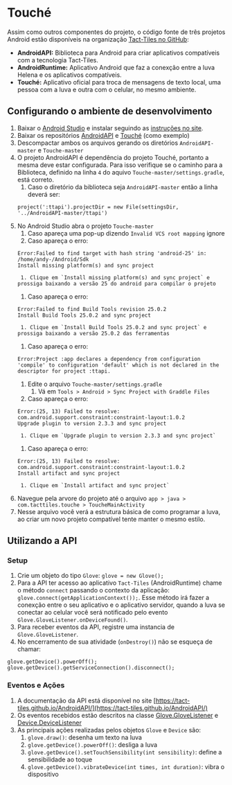 # Touché

Assim como outros componentes do projeto, o código fonte de três projetos Android estão disponíveis na organização [Tact-Tiles no GitHub](https://github.com/Tact-Tiles):

  - **AndroidAPI:** Biblioteca para Android para criar aplicativos compatíveis com a tecnologia Tact-Tiles.
  - **AndroidRuntime:** Aplicativo Android que faz a conexção entre a luva Helena e os aplicativos compatíveis.
  - **Touché:** Aplicativo oficial para troca de mensagens de texto local, uma pessoa com a luva e outra com o celular, no mesmo ambiente.

## Configurando o ambiente de desenvolvimento

  1. Baixar o [Android Studio](https://developer.android.com/studio/index.html) e instalar seguindo as [instruções no site](https://developer.android.com/studio/install.html).
  1. Baixar os repositórios [AndroidAPI](https://github.com/Tact-Tiles/AndroidAPI/archive/master.zip) e [Touché](https://github.com/Tact-Tiles/Touche/archive/master.zip) (como exemplo)
  1. Descompactar ambos os arquivos gerando os diretórios `AndroidAPI-master` e `Touche-master`
  1. O projeto AndroidAPI é dependência do projeto Touché, portanto a mesma deve estar configurada. Para isso verifique se o caminho para a Biblioteca, definido na linha `4` do aquivo `Touche-master/settings.gradle`, está correto.
      1. Caso o diretório da biblioteca seja `AndroidAPI-master` então a linha deverá ser:
     ```
     project(':ttapi').projectDir = new File(settingsDir, '../AndroidAPI-master/ttapi')
     ```
  1. No Android Studio abra o projeto `Touche-master`
      1. Caso apareça uma pop-up dizendo `Invalid VCS root mapping` ignore
      1. Caso apareça o erro:
      ```
      Error:Failed to find target with hash string 'android-25' in: /home/andy-/Android/Sdk
      Install missing platform(s) and sync project
      ```
          1. Clique em `Install missing platform(s) and sync project` e prossiga baixando a versão 25 do android para compilar o projeto
      1. Caso apareça o erro:
      ```
      Error:Failed to find Build Tools revision 25.0.2
      Install Build Tools 25.0.2 and sync project
      ```
          1. Clique em `Install Build Tools 25.0.2 and sync project` e prossiga baixando a versão 25.0.2 das ferramentas
      1. Caso apareça o erro:
      ```
      Error:Project :app declares a dependency from configuration 'compile' to configuration 'default' which is not declared in the descriptor for project :ttapi.
      ```
      1. Edite o arquivo `Touche-master/settings.gradle`
          1. Vá em `Tools > Android > Sync Project with Graddle Files`
      1. Caso apareça o erro:
      ```
      Error:(25, 13) Failed to resolve: com.android.support.constraint:constraint-layout:1.0.2
      Upgrade plugin to version 2.3.3 and sync project
      ```
          1. Clique em `Upgrade plugin to version 2.3.3 and sync project`
      1. Caso apareça o erro:
      ```
      Error:(25, 13) Failed to resolve: com.android.support.constraint:constraint-layout:1.0.2
      Install artifact and sync project
      ```
          1. Clique em `Install artifact and sync project`
  1. Navegue pela arvore do projeto até o arquivo `app > java > com.tacttiles.touche > ToucheMainActivity`
  1. Nesse arquivo você verá a estrutura básica de como programar a luva, ao criar um novo projeto compatível tente manter o mesmo estilo.

## Utilizando a API

### Setup

  1. Crie um objeto do tipo `Glove`: `glove = new Glove();`
  1. Para a API ter acesso ao aplicativo `Tact-Tiles` (AndroidRuntime) chame o método `connect` passando o contexto da aplicação: `glove.connect(getApplicationContext());`. Esse método irá fazer a conexção entre o seu aplicativo e o aplicativo servidor, quando a luva se conectar ao celular você será notificado pelo evento `Glove.GloveListener.onDeviceFound()`.
  1. Para receber eventos da API, registre uma instancia de `Glove.GloveListener`.
  1. No encerramento de sua atividade (`onDestroy()`) não se esqueça de chamar:
  ```
  glove.getDevice().powerOff();
  glove.getDevice().getServiceConnection().disconnect();
  ```

### Eventos e Ações
  1. A documentação da API está disponível no site [https://tact-tiles.github.io/AndroidAPI/](https://tact-tiles.github.io/AndroidAPI/)
  1. Os eventos recebidos estão descritos na classe [Glove.GloveListener](https://tact-tiles.github.io/AndroidAPI/com/tacttiles/api/Glove.GloveListener.html) e [Device.DeviceListener](https://tact-tiles.github.io/AndroidAPI/com/tacttiles/api/Device.DeviceListener.html)
  1. As principais ações realizadas pelos objetos `Glove` e `Device` são:
      1. `glove.draw()`: desenha um texto na luva
      1. `glove.getDevice().powerOff()`: desliga a luva
      1. `glove.getDevice().setTouchSensibility(int sensibility)`: define a sensibilidade ao toque
      1. `glove.getDevice().vibrateDevice(int times, int duration)`: vibra o dispositivo
